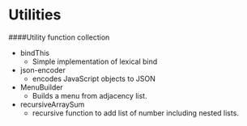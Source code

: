 Utilities
=========

####Utility function collection

+ bindThis
    + Simple implementation of lexical bind
+ json-encoder
    + encodes JavaScript objects to JSON
+ MenuBuilder
    + Builds a menu from adjacency list.
+ recursiveArraySum
    + recursive function to add list of number including nested lists.
